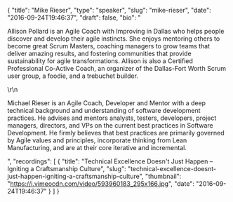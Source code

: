 {
  "title": "Mike Rieser",
  "type": "speaker",
  "slug": "mike-rieser",
  "date": "2016-09-24T19:46:37",
  "draft": false,
  "bio": "<p>Allison Pollard is an Agile Coach with Improving in Dallas who helps people discover and develop their agile instincts. She enjoys mentoring others to become great Scrum Masters, coaching managers to grow teams that deliver amazing results, and fostering communities that provide sustainability for agile transformations. Allison is also a Certified Professional Co-Active Coach, an organizer of the Dallas-Fort Worth Scrum user group, a foodie, and a trebuchet builder.</p>\r\n<p>Michael Rieser is an Agile Coach, Developer and Mentor with a deep technical background and understanding of software development practices. He advises and mentors analysts, testers, developers, project managers, directors, and VPs on the current best practices in Software Development. He firmly believes that best practices are primarily governed by Agile values and principles, incorporate thinking from Lean Manufacturing, and are at their core iterative and incremental.</p>",
  "recordings": [
    {
      "title": "Technical Excellence Doesn't Just Happen – Igniting a Craftsmanship Culture",
      "slug": "technical-excellence-doesnt-just-happen-igniting-a-craftsmanship-culture",
      "thumbnail": "https://i.vimeocdn.com/video/593960183_295x166.jpg",
      "date": "2016-09-24T19:46:37"
    }
  ]
}